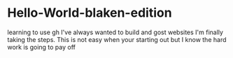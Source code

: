 # Hello-World-blaken-edition
learning to use gh
I've always wanted to build and gost websites
I'm finally taking the steps.
This is not easy when your starting out but I know the hard work is going to pay off
